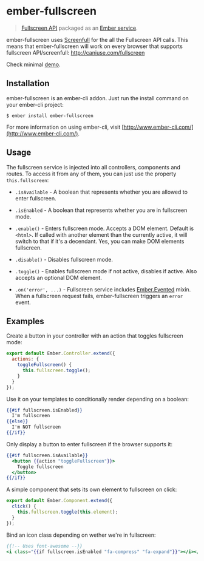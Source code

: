 # ember-fullscreen

> [Fullscreen API](https://fullscreen.spec.whatwg.org/) packaged as an [Ember service](http://emberjs.com/api/classes/Ember.Service.html).

ember-fullscreen uses [Screenfull](https://github.com/sindresorhus/screenfull.js/) for the all the Fullscreen API calls. This means that ember-fullscreen will work on every browser that supports fullscreen API/screenfull: http://caniuse.com/fullscreen

Check minimal [demo](http://miguelcobain.github.io/ember-fullscreen/).

## Installation

ember-fullscreen is an ember-cli addon. Just run the install command on your ember-cli project:

    $ ember install ember-fullscreen

For more information on using ember-cli, visit [http://www.ember-cli.com/](http://www.ember-cli.com/).

## Usage

The fullscreen service is injected into all controllers, components and routes. To access it from any of them, you can just use the property `this.fullscreen`:

- `.isAvailable` - A boolean that represents whether you are allowed to enter fullscreen.

- `.isEnabled` - A boolean that represents whether you are in fullscreen mode.

- `.enable()` - Enters fullscreen mode. Accepts a DOM element. Default is `<html>`. If called with another element than the currently active, it will switch to that if it's a decendant. Yes, you can make DOM elements fullscreen.

- `.disable()` - Disables fullscreen mode.

- `.toggle()` - Enables fullscreen mode if not active, disables if active. Also accepts an optional DOM element.

- `.on('error', ...)` - Fullscreen service includes [Ember.Evented](http://emberjs.com/api/classes/Ember.Evented.html) mixin. When a fullscreen request fails, ember-fullscreen triggers an `error` event.

## Examples

Create a button in your controller with an action that toggles fullscreen mode:

```javascript
export default Ember.Controller.extend({
  actions: {
    toggleFullscreen() {
      this.fullscreen.toggle();
    }
  }
});
```

Use it on your templates to conditionally render depending on a boolean:

```hbs
{{#if fullscreen.isEnabled}}
  I'm fullscreen
{{else}}
  I'm NOT fullscreen
{{/if}}
```

Only display a button to enter fullscreen if the browser supports it:

```hbs
{{#if fullscreen.isAvailable}}
  <button {{action "toggleFullscreen"}}>
    Toggle fullscreen
  </button>
{{/if}}
```

A simple component that sets its own element to fullscreen on click:

```javascript
export default Ember.Component.extend({
  click() {
    this.fullscreen.toggle(this.element);
  }
});
```

Bind an icon class depending on wether we're in fullscreen:

```hbs
{{!-- Uses font-awesome --}}
<i class="{{if fullscreen.isEnabled "fa-compress" "fa-expand"}}"></i></a>
```
